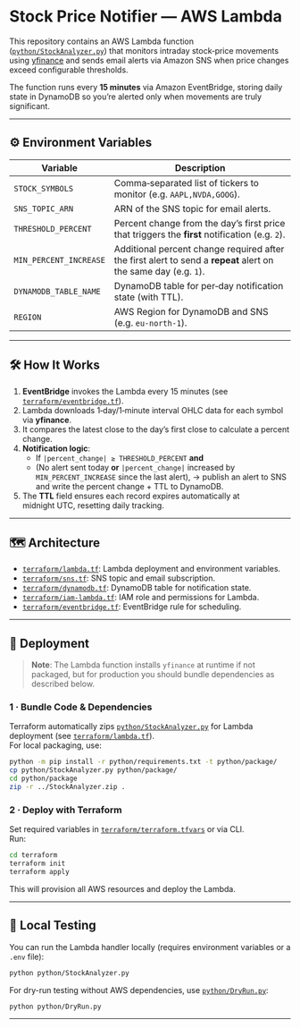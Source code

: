 # Stock Price Notifier — AWS Lambda

This repository contains an AWS Lambda function ([`python/StockAnalyzer.py`](python/StockAnalyzer.py)) that monitors intraday stock‑price movements using [yfinance](https://github.com/ranaroussi/yfinance) and sends email alerts via Amazon SNS when price changes exceed configurable thresholds.

The function runs every **15 minutes** via Amazon EventBridge, storing daily state in DynamoDB so you’re alerted only when movements are truly significant.

---

## ⚙️ Environment Variables

| Variable               | Description                                                                                                     |
| ---------------------- | --------------------------------------------------------------------------------------------------------------- |
| `STOCK_SYMBOLS`        | Comma‑separated list of tickers to monitor (e.g. `AAPL,NVDA,GOOG`).                                            |
| `SNS_TOPIC_ARN`        | ARN of the SNS topic for email alerts.                                                                          |
| `THRESHOLD_PERCENT`    | Percent change from the day’s first price that triggers the **first** notification (e.g. `2`).                  |
| `MIN_PERCENT_INCREASE` | Additional percent change required after the first alert to send a **repeat** alert on the same day (e.g. `1`). |
| `DYNAMODB_TABLE_NAME`  | DynamoDB table for per‑day notification state (with TTL).                                                       |
| `REGION`               | AWS Region for DynamoDB and SNS (e.g. `eu-north-1`).                                                            |

---

## 🛠️ How It Works

1. **EventBridge** invokes the Lambda every 15 minutes (see [`terraform/eventbridge.tf`](terraform/eventbridge.tf)).
2. Lambda downloads 1‑day/1‑minute interval OHLC data for each symbol via **yfinance**.
3. It compares the latest close to the day’s first close to calculate a percent change.
4. **Notification logic**:
   - If `|percent_change| ≥ THRESHOLD_PERCENT` **and**
   - (No alert sent today **or** `|percent_change|` increased by `MIN_PERCENT_INCREASE` since the last alert), → publish an alert to SNS and write the percent change + TTL to DynamoDB.
5. The **TTL** field ensures each record expires automatically at midnight UTC, resetting daily tracking.

---

## 🗺️ Architecture

- [`terraform/lambda.tf`](terraform/lambda.tf): Lambda deployment and environment variables.
- [`terraform/sns.tf`](terraform/sns.tf): SNS topic and email subscription.
- [`terraform/dynamodb.tf`](terraform/dynamodb.tf): DynamoDB table for notification state.
- [`terraform/iam-lambda.tf`](terraform/iam-lambda.tf): IAM role and permissions for Lambda.
- [`terraform/eventbridge.tf`](terraform/eventbridge.tf): EventBridge rule for scheduling.

---

## 🚀 Deployment

> **Note**: The Lambda function installs `yfinance` at runtime if not packaged, but for production you should bundle dependencies as described below.

### 1 · Bundle Code & Dependencies

Terraform automatically zips [`python/StockAnalyzer.py`](python/StockAnalyzer.py) for Lambda deployment (see [`terraform/lambda.tf`](terraform/lambda.tf)).  
For local packaging, use:

```bash
python -m pip install -r python/requirements.txt -t python/package/
cp python/StockAnalyzer.py python/package/
cd python/package
zip -r ../StockAnalyzer.zip .
```

### 2 · Deploy with Terraform

Set required variables in [`terraform/terraform.tfvars`](terraform/terraform.tfvars) or via CLI.  
Run:

```bash
cd terraform
terraform init
terraform apply
```

This will provision all AWS resources and deploy the Lambda.

---

## 📝 Local Testing

You can run the Lambda handler locally (requires environment variables or a `.env` file):

```bash
python python/StockAnalyzer.py
```

For dry-run testing without AWS dependencies, use [`python/DryRun.py`](python/DryRun.py):

```bash
python python/DryRun.py
```

---




